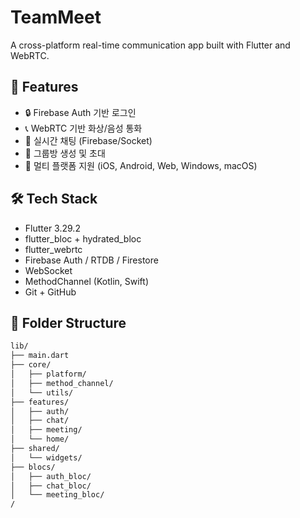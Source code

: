# TeamMeet

A cross-platform real-time communication app built with Flutter and WebRTC.

## 🚀 Features

- 🔒 Firebase Auth 기반 로그인
- 📞 WebRTC 기반 화상/음성 통화
- 💬 실시간 채팅 (Firebase/Socket)
- 👥 그룹방 생성 및 초대
- 📱 멀티 플랫폼 지원 (iOS, Android, Web, Windows, macOS)

## 🛠 Tech Stack

- Flutter 3.29.2
- flutter_bloc + hydrated_bloc
- flutter_webrtc
- Firebase Auth / RTDB / Firestore
- WebSocket
- MethodChannel (Kotlin, Swift)
- Git + GitHub

## 📁 Folder Structure

```bash
lib/
├── main.dart
├── core/
│   ├── platform/
│   ├── method_channel/
│   └── utils/
├── features/
│   ├── auth/
│   ├── chat/
│   ├── meeting/
│   └── home/
├── shared/
│   └── widgets/
├── blocs/
│   ├── auth_bloc/
│   ├── chat_bloc/
│   └── meeting_bloc/
/